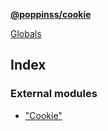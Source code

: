 **[@poppinss/cookie](README.md)**

[Globals](README.md)

## Index

### External modules

* ["Cookie"](modules/_cookie_.md)
